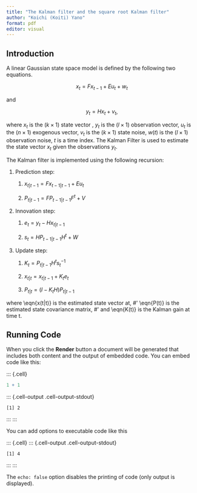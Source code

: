 ```yaml
---
title: "The Kalman filter and the square root Kalman filter"
author: "Koichi (Koiti) Yano"
format: pdf
editor: visual
---
```



## Introduction

A linear Gaussian state space model is defined by the following two equations.

$$
x_t=Fx_{t-1} + E u_t + w_t
$$

and

$$y_t=Hx_t+v_t,$$

where $x_t$ is the $(k \times 1)$ state vector , $y_t$ is the $(l \times 1)$ observation vector, $u_t$ is the $(n \times 1)$ exogenous vector, $v_t$ is the $(k \times 1)$ state noise, $w(t)$ is the $(l \times 1)$ observation noise, $t$ is a time index. The Kalman Filter is used to estimate the state vector $x_t$ given the observations $y_t$.

The Kalman filter is implemented using the following recursion:

1.  Prediction step:

    1.  $x_{t|t-1} = F x_{t-1|t-1} + E u_t$

    2.  $P_{t|t-1} = F P_{t-1|t-1} F^t + V$

2.  Innovation step:

    1.  $e_t = y_t - H x_{t|t-1}$

    2.  $s_t = H P_{t-1|t-1}H^t + W$

3.  Update step:

    1.  $K_t=P_{t|t-1} H^t s_t^{-1}$

    2.  $x_{t|t} = x_{t|t-1} + K_t e_t$

    3.  $P_{t|t} = (I - K_t H) P_{t|t-1}$

where \eqn{x(t|t)} is the estimated state vector at, \#' \eqn{P(t)} is the estimated state covariance matrix, \#' and \eqn{K(t)} is the Kalman gain at time t.

## Running Code

When you click the **Render** button a document will be generated that includes both content and the output of embedded code. You can embed code like this:


::: {.cell}

```{.r .cell-code}
1 + 1
```

::: {.cell-output .cell-output-stdout}

```
[1] 2
```


:::
:::


You can add options to executable code like this


::: {.cell}
::: {.cell-output .cell-output-stdout}

```
[1] 4
```


:::
:::


The `echo: false` option disables the printing of code (only output is displayed).

